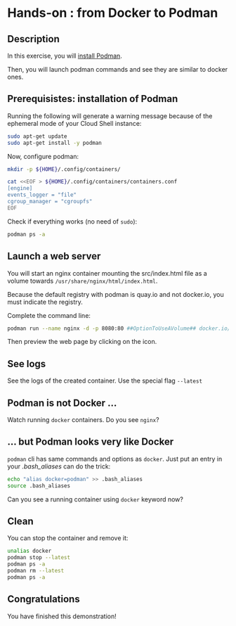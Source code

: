 # Hands-on : from Docker to Podman

<walkthrough-tutorial-duration duration="20.0"></walkthrough-tutorial-duration>

## Description

In this exercise, you will [install  Podman](https://podman.io/getting-started/installation).

Then, you will launch podman commands and see they are similar to docker ones.

## Prerequisistes: installation of Podman

Running the following will generate a warning message because of the ephemeral mode of your Cloud Shell instance:

```sh
sudo apt-get update
sudo apt-get install -y podman
```

Now, configure podman:

```sh
mkdir -p ${HOME}/.config/containers/

cat <<EOF > ${HOME}/.config/containers/containers.conf
[engine]
events_logger = "file"
cgroup_manager = "cgroupfs"
EOF
```

Check if everything works (no need of `sudo`):

```sh
podman ps -a
```

## Launch a web server

You will start an nginx container mounting the <walkthrough-editor-open-file filePath="./src/index.html">src/index.html</walkthrough-editor-open-file> file as a volume towards `/usr/share/nginx/html/index.html`.

Because the default registry with podman is quay.io and not docker.io, you must indicate the registry.

Complete the command line:

```sh
podman run --name nginx -d -p 8080:80 ##OptionToUseAVolume## docker.io/nginx
```

Then preview the web page by clicking on the <walkthrough-web-preview-icon></walkthrough-web-preview-icon> icon.

## See logs

See the logs of the created container.
Use the special flag `--latest`

## Podman is not Docker ...

Watch running `docker` containers. Do you see `nginx`?

## ... but Podman looks very like Docker

`podman` cli has same commands and options as `docker`. Just put an entry in your _.bash_aliases_ can do the trick:

```sh
echo "alias docker=podman" >> .bash_aliases
source .bash_aliases
```

Can you see a running container using `docker` keyword now?

## Clean

You can stop the container and remove it:

```sh
unalias docker
podman stop --latest
podman ps -a
podman rm --latest
podman ps -a
```

## Congratulations

You have finished this demonstration!

<walkthrough-conclusion-trophy></walkthrough-conclusion-trophy>
